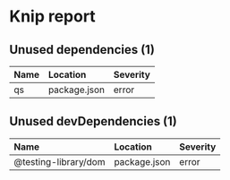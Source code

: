 # Knip report

## Unused dependencies (1)

| Name | Location     | Severity |
| :- | :----------- | :------- |
| qs | package.json | error    |

## Unused devDependencies (1)

| Name                 | Location     | Severity |
| :------------------- | :----------- | :------- |
| @testing-library/dom | package.json | error    |

